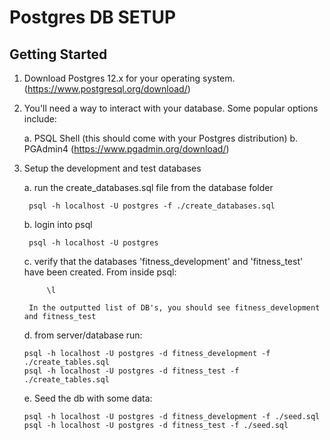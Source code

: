 # Postgres DB SETUP

## Getting Started

1.  Download Postgres 12.x for your operating system. (https://www.postgresql.org/download/)

2.  You'll need a way to interact with your database. Some popular options include:

    a. PSQL Shell (this should come with your Postgres distribution)
    b. PGAdmin4 (https://www.pgadmin.org/download/)

3.  Setup the development and test databases

    a. run the create_databases.sql file from the database folder

         psql -h localhost -U postgres -f ./create_databases.sql

    b. login into psql

         psql -h localhost -U postgres

    c. verify that the databases 'fitness_development' and 'fitness_test' have been created. From inside psql:

             \l

         In the outputted list of DB's, you should see fitness_development and fitness_test

    d. from server/database run:

        psql -h localhost -U postgres -d fitness_development -f ./create_tables.sql
        psql -h localhost -U postgres -d fitness_test -f ./create_tables.sql

    e. Seed the db with some data:

        psql -h localhost -U postgres -d fitness_development -f ./seed.sql
        psql -h localhost -U postgres -d fitness_test -f ./seed.sql
